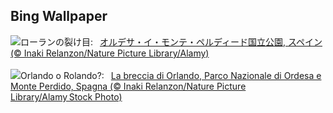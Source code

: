 ## Bing Wallpaper
![](https://www.bing.com/th?id=OHR.OrdesaSpain_JA-JP5528658967_UHD.jpg&w=1000)ローランの裂け目:&nbsp;&ensp;[オルデサ・イ・モンテ・ペルディード国立公園, スペイン (© Inaki Relanzon/Nature Picture Library/Alamy)](https://www.bing.com/th?id=OHR.OrdesaSpain_JA-JP5528658967_UHD.jpg)
<br><br/>
![](https://www.bing.com/th?id=OHR.OrdesaSpain_IT-IT2526212966_UHD.jpg&w=1000)Orlando o Rolando?:&nbsp;&ensp;[La breccia di Orlando, Parco Nazionale di Ordesa e Monte Perdido, Spagna (© Inaki Relanzon/Nature Picture Library/Alamy Stock Photo)](https://www.bing.com/th?id=OHR.OrdesaSpain_IT-IT2526212966_UHD.jpg)
<br><br/>
